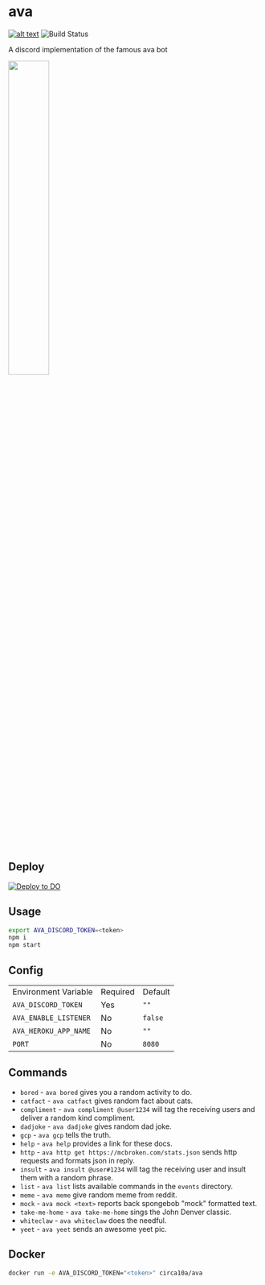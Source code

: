 # ava

[![alt text](https://img.shields.io/badge/Invite%20To-Discord%20-blue)](https://discord.com/api/oauth2/authorize?client_id=876487225716662302&permissions=34359863296&scope=bot)
![Build Status](https://github.com/circa10a/ava/workflows/deploy/badge.svg)

A discord implementation of the famous ava bot

<img src="https://i.imgur.com/XbO6CSl.jpg" width="40%" height="40%"/>

## Deploy

[![Deploy to DO](https://mp-assets1.sfo2.digitaloceanspaces.com/deploy-to-do/do-btn-blue.svg)](https://cloud.digitalocean.com/apps/new?repo=https://github.com/circa10a/ava/tree/main)

## Usage

```bash
export AVA_DISCORD_TOKEN=<token>
npm i
npm start
```

## Config

|                       |          |         |
|-----------------------|----------|---------|
| Environment Variable  | Required | Default |
| `AVA_DISCORD_TOKEN`   | Yes      | `""`    |
| `AVA_ENABLE_LISTENER` | No       | `false` |
| `AVA_HEROKU_APP_NAME` | No       | `""`    |
| `PORT`                | No       | `8080`  |

## Commands

- `bored` - `ava bored` gives you a random activity to do.
- `catfact` - `ava catfact` gives random fact about cats.
- `compliment` - `ava compliment @user1234` will tag the receiving users and deliver a random kind compliment.
- `dadjoke` - `ava dadjoke` gives random dad joke.
- `gcp` - `ava gcp` tells the truth.
- `help` - `ava help` provides a link for these docs.
- `http` - `ava http get https://mcbroken.com/stats.json` sends http requests and formats json in reply.
- `insult` - `ava insult @user#1234` will tag the receiving user and insult them with a random phrase.
- `list` - `ava list` lists available commands in the `events` directory.
- `meme` - `ava meme` give random meme from reddit.
- `mock` - `ava mock <text>` reports back spongebob "mock" formatted text.
- `take-me-home` - `ava take-me-home` sings the John Denver classic.
- `whiteclaw` - `ava whiteclaw` does the needful.
- `yeet` - `ava yeet` sends an awesome yeet pic.

## Docker

```bash
docker run -e AVA_DISCORD_TOKEN="<token>" circa10a/ava
```
